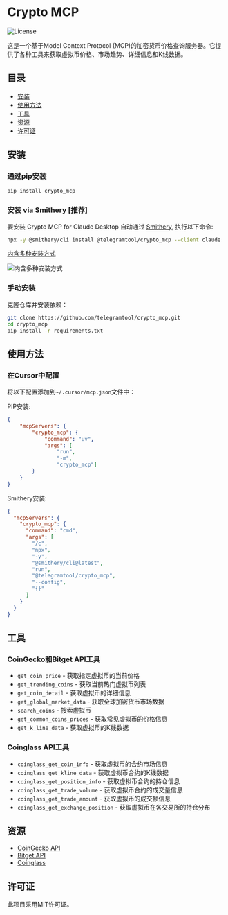 # Crypto MCP

![License](https://img.shields.io/badge/license-MIT-blue.svg)

这是一个基于Model Context Protocol (MCP)的加密货币价格查询服务器。它提供了各种工具来获取虚拟币价格、市场趋势、详细信息和K线数据。

## 目录

* [安装](#安装)
* [使用方法](#使用方法)
* [工具](#工具)
* [资源](#资源)
* [许可证](#许可证)

## 安装

### 通过pip安装

```bash
pip install crypto_mcp
```

### 安装 via Smithery [推荐]

要安装 Crypto MCP for Claude Desktop 自动通过 [Smithery](https://clis.smithery.ai/server/@telegramtool/crypto_mcp), 执行以下命令:

```bash
npx -y @smithery/cli install @telegramtool/crypto_mcp --client claude
```
[内含多种安装方式](https://clis.smithery.ai/server/@telegramtool/crypto_mcp)

![内含多种安装方式](https://github.com/user-attachments/assets/cf999272-9f40-42fd-a764-32302578248a)


### 手动安装

克隆仓库并安装依赖：

```bash
git clone https://github.com/telegramtool/crypto_mcp.git
cd crypto_mcp
pip install -r requirements.txt
```

## 使用方法


### 在Cursor中配置

将以下配置添加到`~/.cursor/mcp.json`文件中：

PIP安装:
```json
{
    "mcpServers": {
        "crypto_mcp": {
            "command": "uv",
            "args": [
                "run",
                "-m",
                "crypto_mcp"]
        }
    }
}
```
Smithery安装:
```json
{
  "mcpServers": {
    "crypto_mcp": {
      "command": "cmd",
      "args": [
        "/c",
        "npx",
        "-y",
        "@smithery/cli@latest",
        "run",
        "@telegramtool/crypto_mcp",
        "--config",
        "{}"
      ]
    }
  }
}
```

## 工具

### CoinGecko和Bitget API工具
* `get_coin_price` - 获取指定虚拟币的当前价格
* `get_trending_coins` - 获取当前热门虚拟币列表
* `get_coin_detail` - 获取虚拟币的详细信息
* `get_global_market_data` - 获取全球加密货币市场数据
* `search_coins` - 搜索虚拟币
* `get_common_coins_prices` - 获取常见虚拟币的价格信息
* `get_k_line_data` - 获取虚拟币的K线数据

### Coinglass API工具
* `coinglass_get_coin_info` - 获取虚拟币的合约市场信息
* `coinglass_get_kline_data` - 获取虚拟币合约的K线数据
* `coinglass_get_position_info` - 获取虚拟币合约的持仓信息
* `coinglass_get_trade_volume` - 获取虚拟币合约的成交量信息
* `coinglass_get_trade_amount` - 获取虚拟币的成交额信息
* `coinglass_get_exchange_position` - 获取虚拟币在各交易所的持仓分布

## 资源

* [CoinGecko API](https://www.coingecko.com/en/api)
* [Bitget API](https://bitgetlimited.github.io/apidoc/en/spot)
* [Coinglass](https://www.coinglass.com/)

## 许可证

此项目采用MIT许可证。
